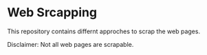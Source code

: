 # Web Srcapping

This repository contains differnt approches to scrap the web pages.




Disclaimer: Not all web pages are scrapable.

